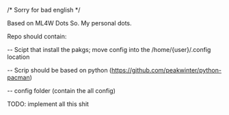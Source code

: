 
/* Sorry for bad english */ 

Based on ML4W Dots
So. My personal dots. 

Repo should contain:

 -- Scipt that install the pakgs; move config into the /home/{user}/.config location

 -- Scrip should be based on python (https://github.com/peakwinter/python-pacman)

-- config folder (contain the all config)

TODO: implement all this shit


